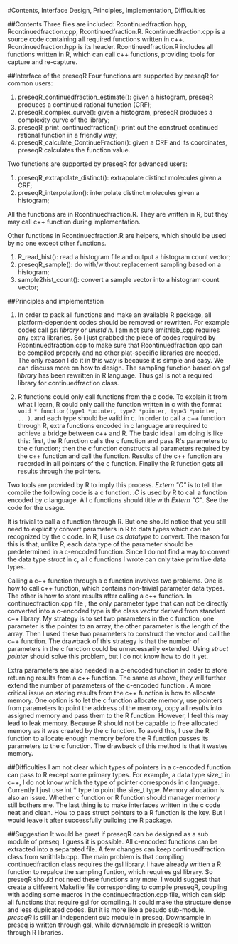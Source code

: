 #Contents, Interface Design, Principles, Implementation,  Difficulties

##Contents
Three files are included: Rcontinuedfraction.hpp, Rcontinuedfraction.cpp, 
Rcontinuedfraction.R. Rcontinuedfraction.cpp is a source code containing 
all required functions written in c++. Rcontinuedfraction.hpp is its 
header. Rcontinuedfraction.R includes all functions written in R, which 
can call c++ functions, providing tools for capture and re-capture.

##Interface of the preseqR
Four functions are supported by preseqR for common users:

  1.  preseqR_continuedfraction_estimate(): given a histogram, preseqR produces 
	  a continued rational function (CRF);
  2.  preseqR_complex_curve(): given a histogram, preseqR produces a complexity 
      curve of the library;
  3.  preseqR_print_continuedfraction(): print out the construct continued 
	  rational function in a friendly way;
  4.  preseqR_calculate_ContinueFraction(): given a CRF and its coordinates, 
      preseqR calculates the function value.

Two functions are supported by preseqR for advanced users:

  1.  preseqR_extrapolate_distinct(): extrapolate distinct molecules given a CRF;
  2.  preseqR_interpolation(): interpolate distinct molecules given a histogram;

All the functions are in Rcontinuedfraction.R. They are written in R, but they 
may call c++ function during implementation.

Other functions in Rcontinuedfraction.R are helpers, which should be used by no 
one except other functions.

  1.  R_read_hist(): read a histogram file and output a histogram count vector;
  2.  preseqR_sample(): do with/without replacement sampling based on a histogram;
  3.  sample2hist_count(): convert a sample vector into a histogram count vector;

##Principles and implementation
1. In order to pack all functions and make an available R package, all 
platform-dependent codes should be removed or rewritten. For example codes call 
*gsl library* or *unistd.h*. I am not sure smithlab_cpp requires any extra 
libraries. So I just grabbed the piece of codes required by 
Rcontinuedfraction.cpp to make sure that Rcontinuedfraction.cpp can be compiled 
properly and no other plat-specific libraries are needed. The only reason I do 
it in this way is because it is simple and easy. We can discuss more on how to 
design. The sampling function based on *gsl library* has been rewritten in R 
language. Thus gsl is not a required library for continuedfraction class.

2. R functions could only call functions from the c code. To explain it from 
what I learn, R could only call the function written in c with the format 
```void * function(type1 *pointer, type2 *pointer, type3 *pointer, ...)```. 
and each type should be valid in c. In order to call a c++ function through R, 
extra functions encoded in c language are required to achieve a bridge between
c++ and R. The basic idea I am doing is like this: first, the R function calls
the c function and pass R's parameters to the c function; then the c function 
constructs all parameters required by the c++ function and call the function. 
Results of the c++ function are recorded in all pointers of the c function. 
Finally the R function gets all results through the pointers. 

Two tools are provided by R to imply this process. *Extern "C"* is to tell the
compile the following code is a c function. *.C* is used by R to call a function
encoded by c language. All c functions should title with *Extern "C"*. See the 
code for the usage. 

It is trivial to call a c function through R. But one should notice that you 
still need to explicitly convert parameters in R to data types which can be 
recognized by the c code. In R, I use *as.datatype* to convert. The reason for 
this is that, unlike R, each data type of the parameter should be predetermined
in a c-encoded function. Since I do not find a way to convert the data type 
*struct* in c, all c functions I wrote can only take primitive data types.

Calling a c++ function through a c function involves two problems. One is how to
call c++ function, which contains non-trivial parameter data types. The other is
how to store results after calling a c++ function. In continuedfraction.cpp file
, the only parameter type that can not be directly converted into a c-encoded 
type is the class *vector* derived from standard c++ library. My strategy is to
set two parameters in the c function, one parameter is the pointer to an array,
the other parameter is the length of the array. Then I used these two parameters
to construct the vector and call the c++ function. The drawback of this strategy
is that the number of parameters in the c function could be unnecessarily
extended. Using *struct pointer* should solve this problem, but I do 
not know how to do it yet. 

Extra parameters are also needed in a c-encoded function in order to store 
returning results from a c++ function. The same as above, they will further 
extend the number of parameters of the c-encoded function . A more critical 
issue on storing results from the c++ function is how to allocate memory. One
option is to let the c function allocate memory, use pointers from parameters to
point the address of the memory, copy all results into assigned memory and pass
them to the R function. However, I feel this may lead to leak memory. Because R
should not be capable to free allocated memory as it was created by the c 
function. To avoid this, I use the R function to allocate enough memory before 
the R function passes its parameters to the c function. The drawback of this 
method is that it wastes memory.

##Difficulties
I am not clear which types of pointers in a c-encoded function can pass to R 
except some primary types. For example, a data type size_t in c++, I do not know
which the type of pointer corresponds in c language. Currently I just use int *
type to point the size_t type. Memory allocation is also an issue. Whether c 
function or R function should manager memory still bothers me. The last thing is
to make interfaces written in the c code neat and clean. How to pass struct 
pointers to a R function is the key. But I would leave it after successfully
building the R package. 

##Suggestion
It would be great if preseqR can be designed as a sub module of preseq. I guess 
it is possible. All c-encoded functions can be extracted into a separated file. 
A few changes can keep continuedfraction class from smithlab.cpp. The main 
problem is that compiling continuedfraction class requires the gsl library. I
have already written a R function to repalce the sampling funtion, which 
requires gsl library. So preseqR should not need these functions any more. I 
would suggest that create a different Makefile file corresponding to compile 
preseqR, coupling with adding some macros in the continuedfraction.cpp file, 
which can skip all functions that require gsl for compiling. It could make the 
structure dense and less duplicated codes. But it is more like a pesudo 
sub-module. *preseqR* is still an independent sub module in preseq. Downsample
in preseq is written through gsl, while downsample in preseqR is written through
R libraries. 
